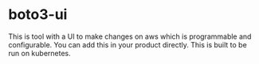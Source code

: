 # boto3-ui
This is tool with a UI to make changes on aws which is programmable and configurable. You can add this in your product directly. This is built to be run on kubernetes.
